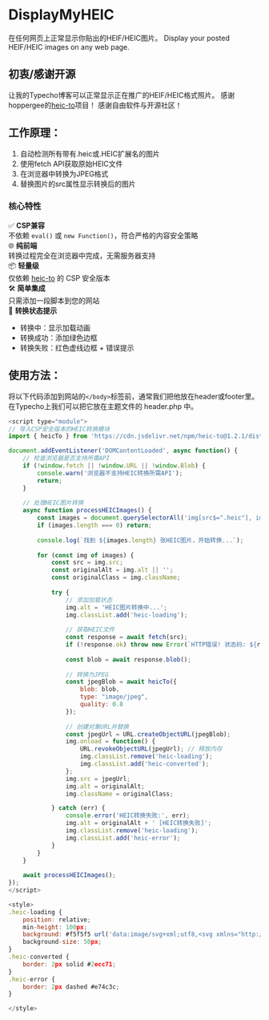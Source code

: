 # DisplayMyHEIC
在任何网页上正常显示你贴出的HEIF/HEIC图片。 Display your posted HEIF/HEIC images on any web page.
## 初衷/感谢开源
让我的Typecho博客可以正常显示正在推广的HEIF/HEIC格式照片。
感谢hoppergee的[heic-to](https://github.com/hoppergee/heic-to)项目！
感谢自由软件与开源社区！
## 工作原理：
1. 自动检测所有带有.heic或.HEIC扩展名的图片
2. 使用fetch API获取原始HEIC文件
3. 在浏览器中转换为JPEG格式
4. 替换图片的src属性显示转换后的图片
### 核心特性  
✅ **CSP兼容**  
不依赖 `eval()` 或 `new Function()`，符合严格的内容安全策略  
🌐 **纯前端**  
转换过程完全在浏览器中完成，无需服务器支持  
📦 **轻量级**  
仅依赖 [heic-to](https://github.com/hoppergee/heic-to) 的 CSP 安全版本  
🛠 **简单集成**  
只需添加一段脚本到您的网站  
🔄 **转换状态提示**  
- 转换中：显示加载动画  
- 转换成功：添加绿色边框  
- 转换失败：红色虚线边框 + 错误提示  
## 使用方法：
将以下代码添加到网站的`</body>`标签前，通常我们把他放在header或footer里。
在Typecho上我们可以把它放在主题文件的 header.php 中。
```javascript
<script type="module">
// 导入CSP安全版本的HEIC转换模块
import { heicTo } from 'https://cdn.jsdelivr.net/npm/heic-to@1.2.1/dist/csp/heic-to.js';

document.addEventListener('DOMContentLoaded', async function() {
    // 检查浏览器是否支持所需API
    if (!window.fetch || !window.URL || !window.Blob) {
        console.warn('浏览器不支持HEIC转换所需API');
        return;
    }
    
    // 处理HEIC图片转换
    async function processHEICImages() {
        const images = document.querySelectorAll('img[src$=".heic"], img[src$=".HEIC"]');
        if (images.length === 0) return;
        
        console.log(`找到 ${images.length} 张HEIC图片，开始转换...`);
        
        for (const img of images) {
            const src = img.src;
            const originalAlt = img.alt || '';
            const originalClass = img.className;
            
            try {
                // 添加加载状态
                img.alt = 'HEIC图片转换中...';
                img.classList.add('heic-loading');
                
                // 获取HEIC文件
                const response = await fetch(src);
                if (!response.ok) throw new Error(`HTTP错误! 状态码: ${response.status}`);
                
                const blob = await response.blob();
                
                // 转换为JPEG
                const jpegBlob = await heicTo({
                    blob: blob,
                    type: "image/jpeg",
                    quality: 0.8
                });
                
                // 创建对象URL并替换
                const jpegUrl = URL.createObjectURL(jpegBlob);
                img.onload = function() {
                    URL.revokeObjectURL(jpegUrl); // 释放内存
                    img.classList.remove('heic-loading');
                    img.classList.add('heic-converted');
                };
                img.src = jpegUrl;
                img.alt = originalAlt;
                img.className = originalClass;

            } catch (err) {
                console.error('HEIC转换失败:', err);
                img.alt = originalAlt + ' [HEIC转换失败]';
                img.classList.remove('heic-loading');
                img.classList.add('heic-error');
            }
        }
    }
    
    await processHEICImages();
});
</script>

<style>
.heic-loading {
    position: relative;
    min-height: 100px;
    background: #f5f5f5 url('data:image/svg+xml;utf8,<svg xmlns="http://www.w3.org/2000/svg" viewBox="0 0 100 100"><circle cx="50" cy="50" r="40" stroke="%233498db" stroke-width="8" fill="none" stroke-dasharray="62.8 188.8"><animateTransform attributeName="transform" type="rotate" repeatCount="indefinite" dur="1s" values="0 50 50;360 50 50" keyTimes="0;1"></animateTransform></circle></svg>') no-repeat center;
    background-size: 50px;
}
.heic-converted {
    border: 2px solid #2ecc71;
}
.heic-error {
    border: 2px dashed #e74c3c;
}

</style>
```




